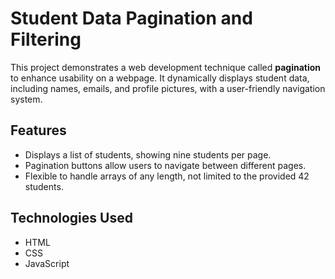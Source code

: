 # Student Data Pagination and Filtering

This project demonstrates a web development technique called **pagination** to enhance usability on a webpage. It dynamically displays student data, including names, emails, and profile pictures, with a user-friendly navigation system.

## Features
- Displays a list of students, showing nine students per page.
- Pagination buttons allow users to navigate between different pages.
- Flexible to handle arrays of any length, not limited to the provided 42 students.

## Technologies Used
- HTML
- CSS
- JavaScript
